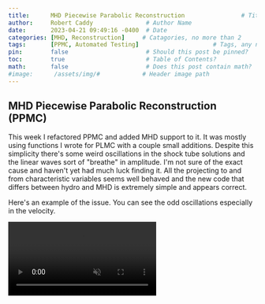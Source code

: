 ```yaml
---
title:      MHD Piecewise Parabolic Reconstruction                # Title
author:     Robert Caddy               # Author Name
date:       2023-04-21 09:49:16 -0400  # Date
categories: [MHD, Reconstruction]     # Catagories, no more than 2
tags:       [PPMC, Automated Testing]                     # Tags, any number
pin:        false                      # Should this post be pinned?
toc:        true                       # Table of Contents?
math:       false                      # Does this post contain math?
#image:      /assets/img/#            # Header image path
---
```


## MHD Piecewise Parabolic Reconstruction (PPMC)

This week I refactored PPMC and added MHD support to it. It was mostly using functions I wrote for PLMC with a couple small additions. Despite this simplicity there's some weird oscillations in the shock tube solutions and the linear waves sort of "breathe" in amplitude. I'm not sure of the exact cause and haven't yet had much luck finding it. All the projecting to and from characteristic variables seems well behaved and the new code that differs between hydro and MHD is extremely simple and appears correct.

Here's an example of the issue. You can see the odd oscillations especially in the velocity.

<video muted autoplay controls style="max-width:100%; height:auto">
    <source type="video/mp4" src="/assets/img/2023-post-assets/2023-04-21-brio-and-wu-with-oscillations.mp4">
</video>